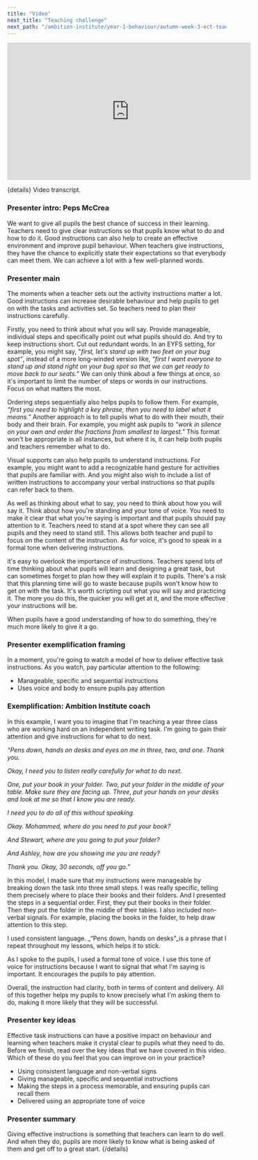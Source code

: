 ```yaml
---
title: "Video"
next_title: "Teaching challenge"
next_path: "/ambition-institute/year-1-behaviour/autumn-week-3-ect-teaching-challenge"
---
```


<iframe width="560"
    height="315"
    src="https://www.youtube.com/embed/6SM-4WmXhSc?list=PL4IuMlmijgAfTwwEiZmMp28Eaf66S3a1R"
    title="YouTube video player"
    frameborder="0"
    allow="accelerometer; autoplay; clipboard-write; encrypted-media; gyroscope; picture-in-picture; web-share" allowfullscreen></iframe>

{details}
Video transcript.

### Presenter intro: Peps McCrea

We want to give all pupils the best chance of success in their learning. Teachers
need to give clear instructions so that pupils know what to do and how to do it.
Good instructions can also help to create an effective environment and improve pupil
behaviour. When teachers give instructions, they have the chance to explicitly state
their expectations so that everybody can meet them. We can achieve a lot with a few
well-planned words.

### Presenter main

The moments when a teacher sets out the activity instructions matter a lot. Good
instructions can increase desirable behaviour and help pupils to get on with the
tasks and activities set. So teachers need to plan their instructions carefully.

Firstly, you need to think about what you will say. Provide manageable, individual steps and specifically point out what pupils should do. And try to keep instructions short. Cut out redundant words. In an EYFS setting, for example, you might say, "_first,_ _let's stand up with two feet on your bug spot”_, instead of a more long-winded version like, _“first I want everyone to stand up and stand right on your bug spot so that we can get ready to move back to our seats.”_ We can only think about a few things at once, so it's important to limit the number of steps or words in our instructions. Focus on what matters the most.

Ordering steps sequentially also helps pupils to follow them. For example, *“first you need to highlight a key phrase, then you need to label what it means.”* Another approach is to tell pupils what to do with their mouth, their body and their brain. For example, you might ask pupils to _“work in silence on your own and order the fractions from smallest to largest.”_ This format won't be appropriate in all instances, but where it is, it can help both pupils and teachers remember what to do.

Visual supports can also help pupils to understand instructions. For example, you might want to add a recognizable hand gesture for activities that pupils are familiar with. And you might also wish to include a list of written instructions to accompany your verbal instructions so that pupils can refer back to them.

As well as thinking about what to say, you need to think about how you will say it. Think about how you're standing and your tone of voice. You need to make it clear that what you're saying is important and that pupils should pay attention to it. Teachers need to stand at a spot where they can see all pupils and they need to stand still. This allows both teacher and pupil to focus on the content of the instruction. As for voice, it's good to speak in a formal tone when delivering instructions.

it's easy to overlook the importance of instructions. Teachers spend lots of time thinking about what pupils will learn and designing a great task, but can sometimes forget to plan how they will explain it to pupils. There's a risk that this planning time will go to waste because pupils won't know how to get on with the task. It's worth scripting out what you will say and practicing it. The more you do this, the quicker you will get at it, and the more effective your instructions will be.

When pupils have a good understanding of how to do something, they're much more likely to give it a go.

### Presenter exemplification framing

In a moment, you're going to watch a model of how to deliver effective task instructions.
As you watch, pay particular attention to the following:

- Manageable, specific and sequential instructions
- Uses voice and body to ensure pupils pay attention

### Exemplification: Ambition Institute coach

In this example, I want you to imagine that I'm teaching a year three class who
are working hard on an independent writing task. I'm going to gain their
attention and give instructions for what to do next.

_“Pens down, hands on desks and eyes on me in three, two, and one. Thank you._

_Okay, I need you to listen really carefully for what to do next._

_One, put your book in your folder. Two, put your folder in the middle of your table. Make sure they are facing up. Three, put your hands on your desks and look at me so that I know you are ready._

_I need you to do all of this without speaking._

_Okay. Mohammed, where do you need to put your book?_

_And Stewart, where are you going to put your folder?_

_And Ashley, how are you showing me you are ready?_

_Thank you. Okay, 30 seconds, off you go.”_

In this model, I made sure that my instructions were manageable by breaking down the task into three small steps. I was really specific, telling them precisely where to place their books and their folders. And I presented the steps in a sequential order. First, they put their books in their folder. Then they put the folder in the middle of their tables. I also included non-verbal signals. For example, placing the books in the folder, to help draw attention to this step.

I used consistent language. \_“Pens down, hands on desks”\_is a phrase that I repeat throughout my lessons, which helps it to stick.

As I spoke to the pupils, I used a formal tone of voice. I use this tone of voice for instructions because I want to signal that what I'm saying is important. It encourages the pupils to pay attention.

Overall, the instruction had clarity, both in terms of content and delivery. All of this together helps my pupils to know precisely what I'm asking them to do, making it more likely that they will be successful.

### Presenter key ideas

Effective task instructions can have a positive impact on behaviour and learning
when teachers make it crystal clear to pupils what they need to do. Before we finish,
read over the key ideas that we have covered in this video. Which of these do you
feel that you can improve on in your practice?

- Using consistent language and non-verbal signs
- Giving manageable, specific and sequential instructions
- Making the steps in a process memorable, and ensuring pupils can recall them
- Delivered using an appropriate tone of voice

### Presenter summary

Giving effective instructions is something that teachers can learn to do well.
And when they do, pupils are more likely to know what is being asked of them and
get off to a great start. {/details}
